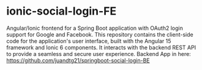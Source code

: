 # ionic-social-login-FE
Angular/Ionic frontend for a Spring Boot application with OAuth2 login support for Google and Facebook. This repository contains the client-side code for the application's user interface, built with the Angular 15 framework and Ionic 6 components. It interacts with the backend REST API to provide a seamless and secure user experience.
Backend App in here: https://github.com/juandtg21/springboot-social-login-BE
